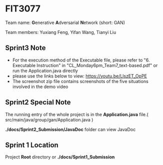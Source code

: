 # FIT3077

Team name: **G**enerative **A**dversarial **N**etwork (short: GAN)

Team members: Yuxiang Feng, Yifan Wang, Tianyi Liu



## Sprint3 Note

- For the execution method of the Executable file, please refer to "6. Executable Instruction" in "CL_Monday6pm_Team7_text-based.pdf" or run the Application.java directly
- please use the links below to view: https://youtu.be/LlszET_OpPE
- The screenshot zip file contains screenshots of the five situations involved in the demo video



## Sprint2 Special Note

The running entry of the whole project is in the **Application.java** file.( src/main/java/group/gan/Application.java )

**./docs/Sprint2_Submission/JavaDoc** folder can view JavaDoc



## Sprint 1 Location

Project **Root** directory or **./docs/Sprint1_Submission**

